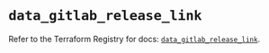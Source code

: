 # `data_gitlab_release_link`

Refer to the Terraform Registry for docs: [`data_gitlab_release_link`](https://registry.terraform.io/providers/gitlabhq/gitlab/16.7.0/docs/data-sources/release_link).
